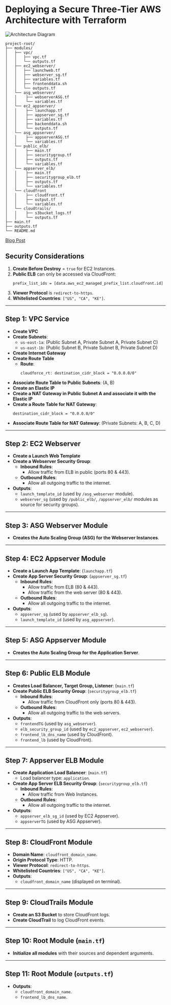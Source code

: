 # Deploying a Secure Three-Tier AWS Architecture with Terraform

![Architecture Diagram](https://dev-to-uploads.s3.amazonaws.com/uploads/articles/2ffct8vhhcz7lww4yyxb.png)


```
project-root/
├── modules/
│   ├── vpc/
│   │   ├── vpc.tf
│   │   └── outputs.tf
│   ├── ec2_webserver/
│   │   ├── launchweb.tf
│   │   ├── webserver_sg.tf
│   │   ├── variables.tf
│   │   ├── frontenddata.sh
│   │   └── outputs.tf
│   └── asg_webserver/
│   │    ├── webserverASG.tf
│   │    └── variables.tf
│   └── ec2_appserver/
│   │    ├── launchapp.tf
│   │    ├── appserver_sg.tf
│   │    ├── variables.tf
│   │    ├── backenddata.sh
│   │    └── outputs.tf
│   └── asg_appserver/
│   │    ├── appserverASG.tf
│   │    └── variables.tf
│   └── public_elb/
│   │    ├── main.tf
│   │    ├── securitygroup.tf
│   │    ├── outputs.tf
│   │    └── variables.tf
│   └── appserver_elb/
│   │    ├── main.tf
│   │    ├── securitygroup_elb.tf
│   │    ├── outputs.tf
│   │    └── variables.tf
│   └── cloudfront
│   │    ├── cloudfront.tf
│   │    ├── output.tf
│   │    └── variables.tf
│   └── cloudtrails/
│   │    ├── s3bucket_logs.tf
│   │    └── outputs.tf
├── main.tf
├── outputs.tf
└── README.md
```

[Blog Post](https://dev.to/ephantus_gachomba_/-deploying-a-secure-three-tier-aws-architecture-with-terraform-3nfc)

## Security Considerations
1. **Create Before Destroy** = `true` for EC2 Instances.
2. **Public ELB** can only be accessed via CloudFront:
    ```hcl
    prefix_list_ids = [data.aws_ec2_managed_prefix_list.cloudfront.id]
    ```
3. **Viewer Protocol** is `redirect-to-https`.
4. **Whitelisted Countries**: `["US", "CA", "KE"]`.

---

## Step 1: VPC Service
- **Create VPC**
- **Create Subnets**:
    - `us-east-1a`: (Public Subnet A, Private Subnet A, Private Subnet C)
    - `us-east-1b`: (Public Subnet B, Private Subnet B, Private Subnet D)
- **Create Internet Gateway**
- **Create Route Table**
    - **Route**:
      ```hcl
      cloudforce_rt: destination_cidr_block = "0.0.0.0/0"
      ```
- **Associate Route Table to Public Subnets**: (A, B)
- **Create an Elastic IP**
- **Create a NAT Gateway in Public Subnet A and associate it with the Elastic IP**
- **Create a Route Table for NAT Gateway**:
    ```hcl
    destination_cidr_block = "0.0.0.0/0"
    ```
- **Associate Route Table for NAT Gateway**: (Private Subnets: A, B, C, D)

---

## Step 2: EC2 Webserver
- **Create a Launch Web Template**
- **Create a Webserver Security Group**:
    - **Inbound Rules**:
        - Allow traffic from ELB in public (ports 80 & 443).
    - **Outbound Rules**:
        - Allow all outgoing traffic to the internet.
- **Outputs**:
    - `launch_template_id` (used by `/asg_webserver` module).
    - `webserver_sg` (used by `/public_elb/`, `/appserver_elb/` modules as source for security groups).

---

## Step 3: ASG Webserver Module
- **Creates the Auto Scaling Group (ASG) for the Webserver Instances**.

---

## Step 4: EC2 Appserver Module
- **Create a Launch App Template**: (`launchapp.tf`)
- **Create App Server Security Group**: (`appserver_sg.tf`)
    - **Inbound Rules**:
        - Allow traffic from ELB (80 & 443).
        - Allow traffic from the web server (80 & 443).
    - **Outbound Rules**:
        - Allow all outgoing traffic to the internet.
- **Outputs**:
    - `appserver_sg` (used by `appserver_elb_sg`).
    - `launch_template_id` (used by `asg_appserver`).

---

## Step 5: ASG Appserver Module
- **Creates the Auto Scaling Group for the Application Server**.

---

## Step 6: Public ELB Module
- **Creates Load Balancer, Target Group, Listener**: (`main.tf`)
- **Create Public ELB Security Group**: (`securitygroup_elb.tf`)
    - **Inbound Rules**:
        - Allow traffic from CloudFront only (ports 80 & 443).
    - **Outbound Rules**:
        - Allow all outgoing traffic to the web servers.
- **Outputs**:
    - `frontendTG` (used by `asg_webserver`).
    - `elb_security_group_id` (used by `ec2_appserver`, `ec2_webserver`).
    - `frontend_lb_dns_name` (used by CloudFront).
    - `frontend_lb` (used by CloudFront).

---

## Step 7: Appserver ELB Module
- **Create Application Load Balancer**: (`main.tf`)
    - Load balancer type: `application`.
- **Create App Server ELB Security Group**: (`securitygroup_elb.tf`)
    - **Inbound Rules**:
        - Allow traffic from Web Instances.
    - **Outbound Rules**:
        - Allow all outgoing traffic to the internet.
- **Outputs**:
    - `appserver_elb_sg_id` (used by EC2 Appserver).
    - `appserverTG` (used by ASG Appserver).

---

## Step 8: CloudFront Module
- **Domain Name**: `cloudfront_domain_name`.
- **Origin Protocol Type**: HTTP.
- **Viewer Protocol**: `redirect-to-https`.
- **Whitelisted Countries**: `["US", "CA", "KE"]`.
- **Outputs**:
    - `cloudfront_domain_name` (displayed on terminal).

---

## Step 9: CloudTrails Module
- **Create an S3 Bucket** to store CloudFront logs.
- **Create CloudTrail** to log CloudFront events.

---

## Step 10: Root Module (`main.tf`)
- **Initialize all modules** with their sources and dependent arguments.

---

## Step 11: Root Module (`outputs.tf`)
- **Outputs**:
    - `cloudfront_domain_name`.
    - `frontend_lb_dns_name`.

